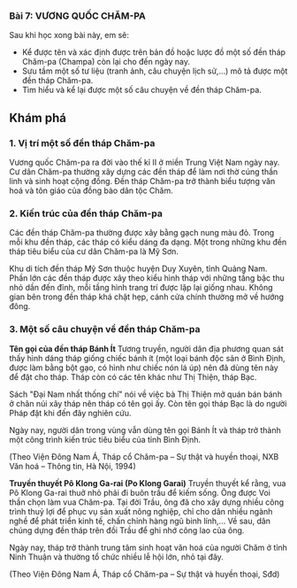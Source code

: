 ### Bài 7: VƯƠNG QUỐC CHĂM-PA

Sau khi học xong bài này, em sẽ:
- Kể được tên và xác định được trên bản đồ hoặc lược đồ một số đền tháp Chăm-pa (Champa) còn lại cho đến ngày nay.
- Sưu tầm một số tư liệu (tranh ảnh, câu chuyện lịch sử,...) mô tả được một đền tháp Chăm-pa.
- Tìm hiểu và kể lại được một số câu chuyện về đền tháp Chăm-pa.

## Khám phá
### 1. Vị trí một số đền tháp Chăm-pa
Vương quốc Chăm-pa ra đời vào thế kỉ II ở miền Trung Việt Nam ngày nay. Cư dân Chăm-pa thường xây dựng các đền tháp để làm nơi thờ cúng thần linh và sinh hoạt cộng đồng. Đền tháp Chăm-pa trở thành biểu tượng văn hoá và tôn giáo của đồng bào dân tộc Chăm.

### 2. Kiến trúc của đền tháp Chăm-pa
Các đền tháp Chăm-pa thường được xây bằng gạch nung màu đỏ. Trong mỗi khu đền tháp, các tháp có kiểu dáng đa dạng. Một trong những khu đền tháp tiêu biểu của cư dân Chăm-pa là Mỹ Sơn.

Khu di tích đền tháp Mỹ Sơn thuộc huyện Duy Xuyên, tỉnh Quảng Nam. Phần lớn các đền tháp được xây theo kiểu hình tháp với những tầng bậc thu nhỏ dần đến đỉnh, mỗi tầng hình trang trí được lặp lại giống nhau. Không gian bên trong đền tháp khá chật hẹp, cánh cửa chính thường mở về hướng đông.

### 3. Một số câu chuyện về đền tháp Chăm-pa
**Tên gọi của đền tháp Bánh Ít**
Tương truyền, người dân địa phương quan sát thấy hình dáng tháp giống chiếc bánh ít (một loại bánh độc sản ở Bình Định, được làm bằng bột gạo, có hình như chiếc nón lá úp) nên đã dùng tên này để đặt cho tháp. Tháp còn có các tên khác như Thị Thiện, tháp Bạc.

Sách "Đại Nam nhất thống chí" nói về việc bà Thị Thiện mở quán bán bánh ở chân núi xây tháp nên tháp có tên gọi ấy. Còn tên gọi tháp Bạc là do người Pháp đặt khi đến đây nghiên cứu.

Ngày nay, người dân trong vùng vẫn dùng tên gọi Bánh Ít và tháp trở thành một công trình kiến trúc tiêu biểu của tỉnh Bình Định.

(Theo Viện Đông Nam Á, Tháp cổ Chăm-pa – Sự thật và huyền thoại, NXB Văn hoá – Thông tin, Hà Nội, 1994)

**Truyền thuyết Pô Klong Ga-rai (Po Klong Garai)**
Truyền thuyết kể rằng, vua Pô Klong Ga-rai thuở nhỏ phải đi buôn trầu để kiếm sống. Ông được Voi thần chọn làm vua Chăm-pa. Tại đời Trầu, ông đã cho xây dựng nhiều công trình thuỷ lợi để phục vụ sản xuất nông nghiệp, chỉ cho dân nhiều ngành nghề để phát triển kinh tế, chấn chỉnh hàng ngũ binh lính,... Về sau, dân chúng dựng đền tháp trên đồi Trầu để ghi nhớ công lao của ông.

Ngày nay, tháp trở thành trung tâm sinh hoạt văn hoá của người Chăm ở tỉnh Ninh Thuận và thường tổ chức nhiều lễ hội lớn, nhỏ tại đây.

(Theo Viện Đông Nam Á, Tháp cổ Chăm-pa – Sự thật và huyền thoại, Sđd)

